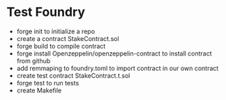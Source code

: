 # Test Foundry

- forge init to initialize a repo
- create a contract StakeContract.sol
- forge build to compile contract
- forge install Openzeppelin/openzeppelin-contract to install contract from github
- add remmaping to foundry.toml to import contract in our own contract
- create test contract StakeContract.t.sol
- forge test to run tests
- create Makefile

